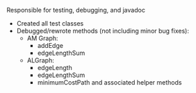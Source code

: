 Responsible for testing, debugging, and javadoc
- Created all test classes
- Debugged/rewrote methods (not including minor bug fixes):
  - AM Graph: 
    - addEdge
    - edgeLengthSum
  - ALGraph:
    - edgeLength
    - edgeLengthSum
    - minimumCostPath and associated helper methods